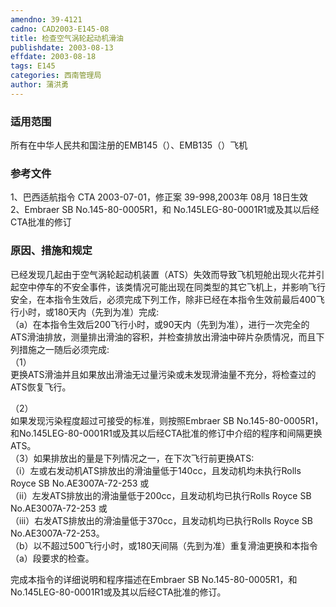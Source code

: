 ```yaml
---
amendno: 39-4121  
cadno: CAD2003-E145-08  
title: 检查空气涡轮起动机滑油  
publishdate: 2003-08-13  
effdate: 2003-08-18  
tags: E145  
categories: 西南管理局  
author: 蒲洪勇  
---
```

  
### 适用范围  
所有在中华人民共和国注册的EMB145（）、EMB135（）飞机  
  
<!--more-->  
### 参考文件  
1、巴西适航指令 CTA 2003-07-01，修正案 39-998,2003年 08月 18日生效  
 2、Embraer SB No.145-80-0005R1，和 No.145LEG-80-0001R1或及其以后经 CTA批准的修订  
  
### 原因、措施和规定  
已经发现几起由于空气涡轮起动机装置（ATS）失效而导致飞机短舱出现火花并引起空中停车的不安全事件，该类情况可能出现在同类型的其它飞机上，并影响飞行安全，在本指令生效后，必须完成下列工作，除非已经在本指令生效前最后400飞行小时，或180天内（先到为准）完成:  
（a）在本指令生效后200飞行小时，或90天内（先到为准），进行一次完全的ATS滑油排放，测量排出滑油的容积，并检查排放出滑油中碎片杂质情况，而且下列措施之一随后必须完成:  
（1）  
更换ATS滑油并且如果放出滑油无过量污染或未发现滑油量不充分，将检查过的ATS恢复飞行。  
  
  
（2）  
如果发现污染程度超过可接受的标准，则按照Embraer SB No.145-80-0005R1，和No.145LEG-80-0001R1或及其以后经CTA批准的修订中介绍的程序和间隔更换ATS。  
（3）如果排放出的量是下列情况之一，在下次飞行前更换ATS:  
   （i）左或右发动机ATS排放出的滑油量低于140cc，且发动机均未执行Rolls Royce SB No.AE3007A-72-253 或  
（ii）左发ATS排放出的滑油量低于200cc，且发动机均已执行Rolls Royce SB No.AE3007A-72-253 或  
   （iii）右发ATS排放出的滑油量低于370cc，且发动机均已执行Rolls Royce SB No.AE3007A-72-253。  
（b）以不超过500飞行小时，或180天间隔（先到为准）重复滑油更换和本指令（a）段要求的检查。  
  
完成本指令的详细说明和程序描述在Embraer SB No.145-80-0005R1，和No.145LEG-80-0001R1或及其以后经CTA批准的修订。  
